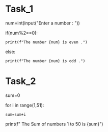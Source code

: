 

# Task_1

num=int(input("Enter a number : "))

if(num%2==0):

    print(f"The number {num} is even .")
    
else:

    print(f"The number {num} is odd .")
    
# Task_2

sum=0

for i in range(1,51):

    sum=sum+i
    
print(f" The Sum of numbers 1 to 50 is {sum}")
